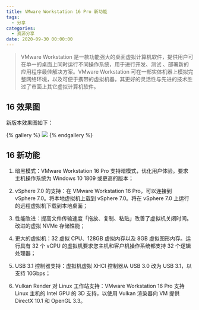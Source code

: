 ```yaml
---
title: VMware Workstation 16 Pro 新功能
tags:
  - 分享
categories:
  - 资源分享
date: 2020-09-30 00:00:00
---
```


> VMware Workstation 是一款功能强大的桌面虚拟计算机软件，提供用户可在单一的桌面上同时运行不同操作系统，用于进行开发、测试 、部署新的应用程序最佳解决方案。VMware Workstation 可在一部实体机器上模拟完整网络环境，以及可便于携带的虚拟机器，其更好的灵活性与先进的技术胜过了市面上其它虚拟计算机软件。

<!-- more -->

## 16 效果图

新版本效果图如下：

{% gallery %}
![](https://cdn.dusays.com/2020/09/267-1.jpg/1)
{% endgallery %}

## 16 新功能

1. 暗黑模式：VMware Workstation 16 Pro 支持暗模式，优化用户体验。要求主机操作系统为 Windows 10 1809 或更高的版本；

2. vSphere 7.0 的支持：在 VMware Workstation 16 Pro，可以连接到 vSphere 7.0。将本地虚拟机上载到 vSphere 7.0。将在 vSphere 7.0 上运行的远程虚拟机下载到本地桌面；

3. 性能改进：提高文件传输速度「拖放、复制、粘贴」改善了虚拟机关闭时间。改进的虚拟 NVMe 存储性能；

4. 更大的虚拟机：32 虚拟 CPU、128GB 虚拟内存以及 8GB 虚拟图形内存。运行具有 32 个 vCPU 的虚拟机要求您主机和客户机操作系统都支持 32 个逻辑处理器；

5. USB 3.1 控制器支持：虚拟机虚拟 XHCI 控制器从 USB 3.0 改为 USB 3.1，以支持 10Gbps；

6. Vulkan Render 对 Linux 工作站支持：VMware Workstation 16 Pro 支持 Linux 主机的 Intel GPU 的 3D 支持，以使用 Vulkan 渲染器向 VM 提供 DirectX 10.1 和 OpenGL 3.3。
